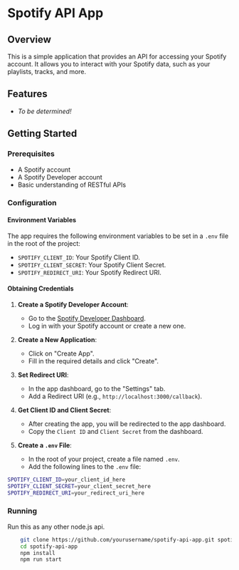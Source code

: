 # Spotify API App

## Overview

This is a simple application that provides an API for accessing your Spotify account. It allows you to interact with your Spotify data, such as your playlists, tracks, and more.

## Features

- _To be determined!_

## Getting Started

### Prerequisites

- A Spotify account
- A Spotify Developer account
- Basic understanding of RESTful APIs

### Configuration

#### Environment Variables

The app requires the following environment variables to be set in a `.env` file in the root of the project:

- `SPOTIFY_CLIENT_ID`: Your Spotify Client ID.
- `SPOTIFY_CLIENT_SECRET`: Your Spotify Client Secret.
- `SPOTIFY_REDIRECT_URI`: Your Spotify Redirect URI.

#### Obtaining Credentials

1. **Create a Spotify Developer Account**:

   - Go to the [Spotify Developer Dashboard](https://developer.spotify.com/dashboard/login).
   - Log in with your Spotify account or create a new one.

2. **Create a New Application**:

   - Click on "Create App".
   - Fill in the required details and click "Create".

3. **Set Redirect URI**:

   - In the app dashboard, go to the "Settings" tab.
   - Add a Redirect URI (e.g., `http://localhost:3000/callback`).

4. **Get Client ID and Client Secret**:

   - After creating the app, you will be redirected to the app dashboard.
   - Copy the `Client ID` and `Client Secret` from the dashboard.

5. **Create a `.env` File**:
   - In the root of your project, create a file named `.env`.
   - Add the following lines to the `.env` file:

```sh
SPOTIFY_CLIENT_ID=your_client_id_here
SPOTIFY_CLIENT_SECRET=your_client_secret_here
SPOTIFY_REDIRECT_URI=your_redirect_uri_here
```

### Running

Run this as any other node.js api.

```sh
	git clone https://github.com/yourusername/spotify-api-app.git spotify-web-app
	cd spotify-api-app
	npm install
	npm run start
```
